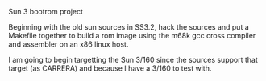 Sun 3 bootrom project

Beginning with the old sun sources in SS3.2, hack the
sources and put a Makefile together to build a rom image
using the m68k gcc cross compiler and assembler on an
x86 linux host.

I am going to begin targetting the Sun 3/160 since the sources
support that target (as CARRERA) and because I
have a 3/160 to test with.
